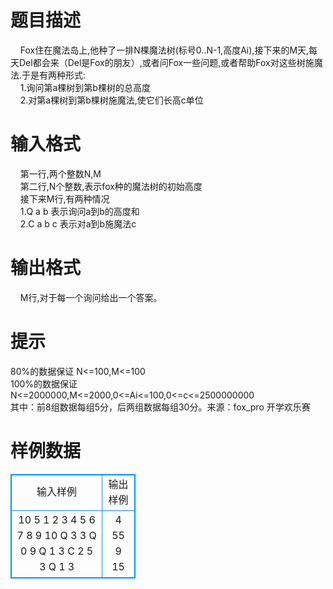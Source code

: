 # 

 
 # 题目描述 
&nbsp;&nbsp;&nbsp;&nbsp;Fox住在魔法岛上,他种了一排N棵魔法树(标号0..N-1,高度Ai),接下来的M天,每天Del都会来（Del是Fox的朋友）,或者问Fox一些问题,或者帮助Fox对这些树施魔法.于是有两种形式:<BR>&nbsp;&nbsp;&nbsp;&nbsp;1.询问第a棵树到第b棵树的总高度<BR>&nbsp;&nbsp;&nbsp;&nbsp;2.对第a棵树到第b棵树施魔法,使它们长高c单位 

 
 # 输入格式 
&nbsp;&nbsp;&nbsp;&nbsp;第一行,两个整数N,M<BR>&nbsp;&nbsp;&nbsp;&nbsp;第二行,N个整数,表示fox种的魔法树的初始高度<BR>&nbsp;&nbsp;&nbsp;&nbsp;接下来M行,有两种情况<BR>&nbsp;&nbsp;&nbsp;&nbsp;1.Q&nbsp;a&nbsp;b&nbsp;表示询问a到b的高度和<BR>&nbsp;&nbsp;&nbsp;&nbsp;2.C&nbsp;a&nbsp;b&nbsp;c&nbsp;表示对a到b施魔法c 

 
 # 输出格式 
&nbsp;&nbsp;&nbsp;&nbsp;M行,对于每一个询问给出一个答案。 

 
 # 提示 
80%的数据保证	N&lt;=100,M&lt;=100<BR>100%的数据保证&nbsp;	N&lt;=2000000,M&lt;=2000,0&lt;=Ai&lt;=100,0&lt;=c&lt;=2500000000<BR>其中：前8组数据每组5分，后两组数据每组30分。来源：fox_pro	开学欢乐赛 
# 样例数据
<style>
        table,table tr th, table tr td { border:1px solid #0094ff; }
        table { width: 200px; min-height: 25px; line-height: 25px; text-align: center; border-collapse: collapse;}   
    </style>
<table>
	<tr>
		<td>输入样例</td>
		<td>输出样例</td>
	</tr>
<tr><td>10 5
1 2 3 4 5 6 7 8 9 10
Q 3 3
Q 0 9
Q 1 3
C 2 5 3
Q 1 3</td><td>4
55
9
15</td></tr></table>
